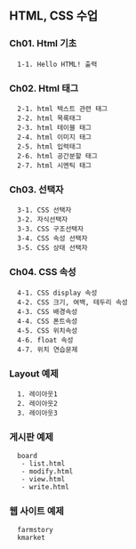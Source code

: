 ## HTML, CSS 수업

### Ch01. Html 기초
```
  1-1. Hello HTML! 출력
```

### Ch02. Html 태그
```
  2-1. html 텍스트 관련 태그
  2-2. html 목록태그
  2-3. html 테이블 태그
  2-4. html 이미지 태그
  2-5. html 입력태그
  2-6. html 공간분할 태그
  2-7. html 시멘틱 태그
```

### Ch03. 선택자
```
  3-1. CSS 선택자
  3-2. 자식선택자
  3-3. CSS 구조선택자
  3-4. CSS 속성 선택자
  3-5. CSS 상태 선택자
```

### Ch04. CSS 속성
```
  4-1. CSS display 속성
  4-2. CSS 크기, 여백, 테두리 속성
  4-3. CSS 배경속성
  4-4. CSS 폰트속성
  4-5. CSS 위치속성
  4-6. float 속성
  4-7. 위치 연습문제
```

### Layout 예제
```
  1. 레이아웃1
  2. 레이아웃2
  3. 레이아웃3
```

### 게시판 예제
```
  board
   - list.html
   - modify.html
   - view.html
   - write.html
```

### 웹 사이트 예제
```
  farmstory  
  kmarket
```

